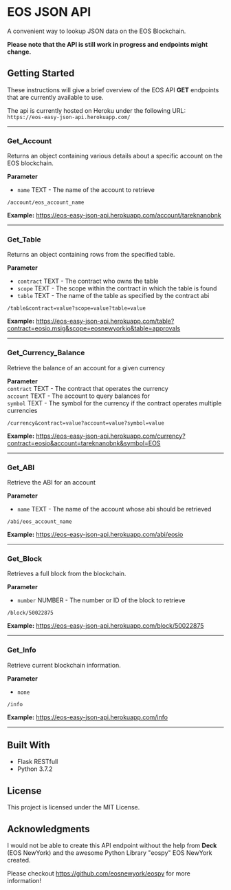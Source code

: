 # EOS JSON API
A convenient way to lookup JSON data on the EOS Blockchain.<br> 

**Please note that the API is still work in progress and endpoints might change.**

## Getting Started
These instructions will give a brief overview of the EOS API **GET** endpoints that are currently available to use.<br>

The api is currently hosted on Heroku under the following URL:<br>
`https://eos-easy-json-api.herokuapp.com/`

-----------------------------------------------------

### Get_Account
Returns an object containing various details about a specific account on the EOS blockchain.

**Parameter** <br>
- `name` TEXT - The name of the account to retrieve

`/account/eos_account_name`

**Example:**
https://eos-easy-json-api.herokuapp.com/account/tareknanobnk

------------------------------------------------------

### Get_Table
Returns an object containing rows from the specified table.

**Parameter**<br>
- `contract` TEXT - The contract who owns the table<br>
- `scope` TEXT - The scope within the contract in which the table is found<br>
- `table` TEXT - The name of the table as specified by the contract abi

`/table&contract=value?scope=value?table=value`

**Example:**
https://eos-easy-json-api.herokuapp.com/table?contract=eosio.msig&scope=eosnewyorkio&table=approvals

------------------------------------------------------

### Get_Currency_Balance
Retrieve the balance of an account for a given currency

**Parameter**<br>
`contract` TEXT - The contract that operates the currency<br>
`account` TEXT - The account to query balances for<br>
`symbol` TEXT - The symbol for the currency if the contract operates multiple currencies

`/currency&contract=value?account=value?symbol=value`

**Example:**
https://eos-easy-json-api.herokuapp.com/currency?contract=eosio&account=tareknanobnk&symbol=EOS

---------------------------------------------------------------

### Get_ABI
Retrieve the ABI for an account

**Parameter** <br>
- `name` TEXT - The name of the account whose abi should be retrieved

`/abi/eos_account_name`

**Example:**
https://eos-easy-json-api.herokuapp.com/abi/eosio

-----------------------------------------------------------

### Get_Block
Retrieves a full block from the blockchain.

**Parameter** <br>
- `number` NUMBER - The number or ID of the block to retrieve

`/block/50022875`

**Example:**
https://eos-easy-json-api.herokuapp.com/block/50022875

----------------------------------------------------

### Get_Info
Retrieve current blockchain information.

**Parameter** <br>
- `none`

`/info`

**Example:**
https://eos-easy-json-api.herokuapp.com/info

-------------------------------------------------

## Built With
- Flask RESTfull
- Python 3.7.2

## License
This project is licensed under the MIT License.

## Acknowledgments
I would not be able to create this API endpoint without the help from **Deck** (EOS NewYork) and the 
awesome Python Library "eospy" EOS NewYork created.

Please checkout https://github.com/eosnewyork/eospy for more information!
